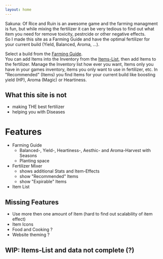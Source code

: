 ```yaml
---
layout: home
---
```


Sakuna: Of Rice and Ruin is an awesome game and the farming managment is fun, but while mixing the fertilizer it can be very tedious to find out what item you need for remove toxicity, pestrcide or other negative effects.  
So I made this site as a Farming Guide and have the optimal fertilizer for your current build (Yield, Balanced, Aroma, ...).

Select a build from the [Farming Guide](#sectionFertilizerHelper).  
You can add Items into the Inventory from the [Items-List](#sectionItemList), then add Items to the fertilizer.
Manage the Inventory list how ever you want, Items only you have in your games inventory, items you only want to use in fertilizer, etc.
In "Recommended" (Items) you find Items for your current build like boosting yield (HP), Aroma (Magic) or Heartiness.
## What this site is not
 * making THE best fertilizer
 * helping you with Diseases

# Features
  * Farming Guide
    - Balanced-, Yield-, Heartiness-, Aesthic- and Aroma-Harvest with Seasons
    - Planting space
 * Fertilizer Mixer
   - shows additional Stats and Item-Effects
   - show "Recommended" Items
   - show "Expirable" Items
 * Item List

## Missing Features
 * Use more then one amount of Item (hard to find out scalability of item effect)
 * Item Icons
 * Food and Cooking ?
 * Website theming ?

## WIP: Items-List and data not complete (?)
